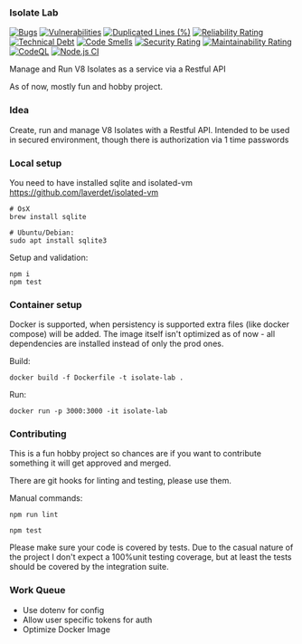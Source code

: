 ### Isolate Lab

[![Bugs](https://sonarcloud.io/api/project_badges/measure?project=stanimirovv_v8isolate-lab&metric=bugs)](https://sonarcloud.io/summary/new_code?id=stanimirovv_v8isolate-lab)
[![Vulnerabilities](https://sonarcloud.io/api/project_badges/measure?project=stanimirovv_v8isolate-lab&metric=vulnerabilities)](https://sonarcloud.io/summary/new_code?id=stanimirovv_v8isolate-lab)
[![Duplicated Lines (%)](https://sonarcloud.io/api/project_badges/measure?project=stanimirovv_v8isolate-lab&metric=duplicated_lines_density)](https://sonarcloud.io/summary/new_code?id=stanimirovv_v8isolate-lab)
[![Reliability Rating](https://sonarcloud.io/api/project_badges/measure?project=stanimirovv_v8isolate-lab&metric=reliability_rating)](https://sonarcloud.io/summary/new_code?id=stanimirovv_v8isolate-lab)
[![Technical Debt](https://sonarcloud.io/api/project_badges/measure?project=stanimirovv_v8isolate-lab&metric=sqale_index)](https://sonarcloud.io/summary/new_code?id=stanimirovv_v8isolate-lab)
[![Code Smells](https://sonarcloud.io/api/project_badges/measure?project=stanimirovv_v8isolate-lab&metric=code_smells)](https://sonarcloud.io/summary/new_code?id=stanimirovv_v8isolate-lab)
[![Security Rating](https://sonarcloud.io/api/project_badges/measure?project=stanimirovv_v8isolate-lab&metric=security_rating)](https://sonarcloud.io/summary/new_code?id=stanimirovv_v8isolate-lab)
[![Maintainability Rating](https://sonarcloud.io/api/project_badges/measure?project=stanimirovv_v8isolate-lab&metric=sqale_rating)](https://sonarcloud.io/summary/new_code?id=stanimirovv_v8isolate-lab)
[![CodeQL](https://github.com/stanimirovv/v8isolate-lab/actions/workflows/codeql-analysis.yml/badge.svg)](https://github.com/stanimirovv/v8isolate-lab/actions/workflows/codeql-analysis.yml)
[![Node.js CI](https://github.com/stanimirovv/v8isolate-lab/actions/workflows/ci.yaml/badge.svg)](https://github.com/stanimirovv/v8isolate-lab/actions/workflows/ci.yaml)

Manage and Run V8 Isolates as a service via a Restful API

As of now, mostly fun and hobby project.

### Idea

Create, run and manage V8 Isolates with a Restful API.
Intended to be used in secured environment, though there is authorization via 1 time passwords

### Local setup

You need to have installed sqlite and isolated-vm https://github.com/laverdet/isolated-vm

```
# OsX
brew install sqlite

# Ubuntu/Debian:
sudo apt install sqlite3

```

Setup and validation:

```
npm i
npm test
```

### Container setup

Docker is supported, when persistency is supported extra files (like docker compose) will be added.
The image itself isn't optimized as of now - all dependencies are installed instead of only the prod ones.

Build:

```
docker build -f Dockerfile -t isolate-lab .
```

Run:

```
docker run -p 3000:3000 -it isolate-lab
```

### Contributing

This is a fun hobby project so chances are if you want to contribute something it will get approved and merged.

There are git hooks for linting and testing, please use them.

Manual commands:

```
npm run lint
```

```
npm test
```

Please make sure your code is covered by tests.
Due to the casual nature of the project I don't expect a 100%unit testing coverage, but at least the tests should be covered by the integration suite.

### Work Queue

- Use dotenv for config
- Allow user specific tokens for auth
- Optimize Docker Image

